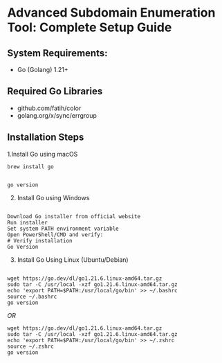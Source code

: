 # **Advanced Subdomain Enumeration Tool: Complete Setup Guide**

## System Requirements:

- Go (Golang) 1.21+



## Required Go Libraries

- github.com/fatih/color
- golang.org/x/sync/errgroup

## Installation Steps

1.Install Go using macOS





``` # Using Homebrew
brew install go


go version
```

2. Install Go using Windows
``` 

Download Go installer from official website
Run installer
Set system PATH environment variable
Open PowerShell/CMD and verify:
# Verify installation
Go Version

```

3. Install Go Using Linux (Ubuntu/Debian)

```

wget https://go.dev/dl/go1.21.6.linux-amd64.tar.gz
sudo tar -C /usr/local -xzf go1.21.6.linux-amd64.tar.gz
echo 'export PATH=$PATH:/usr/local/go/bin' >> ~/.bashrc
source ~/.bashrc
go version

```

*OR*
```
wget https://go.dev/dl/go1.21.6.linux-amd64.tar.gz
sudo tar -C /usr/local -xzf go1.21.6.linux-amd64.tar.gz
echo 'export PATH=$PATH:/usr/local/go/bin' >> ~/.zshrc
source ~/.zshrc
go version

```










